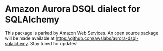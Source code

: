 # Amazon Aurora DSQL dialect for SQLAlchemy

This package is parked by Amazon Web Services. 
An open source package will be made available at https://github.com/awslabs/aurora-dsql-sqlalchemy.
Stay tuned for updates! 
